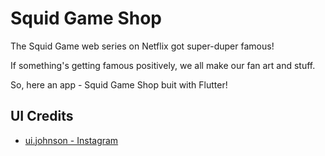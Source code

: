 # Squid Game Shop

The Squid Game web series on Netflix got super-duper famous!

If something's getting famous positively, we all make our fan art and stuff.

So, here an app - Squid Game Shop buit with Flutter!

## UI Credits
- [ui.johnson - Instagram](https://www.instagram.com/reel/CbJ9y01gpdJ/)
